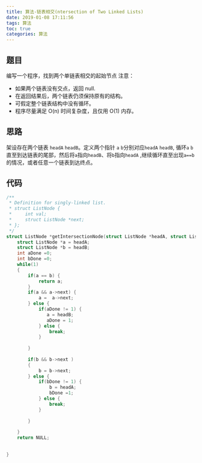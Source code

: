 ```yaml
---
title: 算法-链表相交(ntersection of Two Linked Lists)
date: 2019-01-08 17:11:56
tags: 算法
toc: true
categories: 算法
---
```


## 题目
编写一个程序，找到两个单链表相交的起始节点
注意：
- 如果两个链表没有交点，返回 null.
- 在返回结果后，两个链表仍须保持原有的结构。
- 可假定整个链表结构中没有循环。
- 程序尽量满足 O(n) 时间复杂度，且仅用 O(1) 内存。


## 思路
架设存在两个链表 `headA` `headB`。定义两个指针 `a` `b`分别对应`headA` `headB`, 循环`a` `b` 直至到达链表的尾部，然后将`a`指向`headB`、将`b`指向`headA` ,继续循环直至出现`a==b`的情况，或者任意一个链表到达终点。


## 代码
```c
/**
 * Definition for singly-linked list.
 * struct ListNode {
 *     int val;
 *     struct ListNode *next;
 * };
 */
struct ListNode *getIntersectionNode(struct ListNode *headA, struct ListNode *headB) {
    struct ListNode *a = headA;
    struct ListNode *b = headB;
    int aDone =0;
    int bDone =0;
    while(1)
    {
        if(a == b) {
            return a;
        }
        if(a && a->next) {
            a =  a->next;
        } else {
            if(aDone != 1) {
               a = headB;
               aDone = 1; 
            } else {
                break;
            }
            
        } 
        
        if(b && b->next )
        {
            b = b->next;
        } else {
            if(bDone != 1) {
                b = headA;
                bDone =1;
            } else {
                break;
            }
            
        }
        
    }
    return NULL;
    
   
}
```